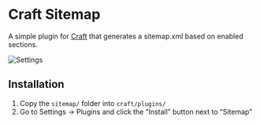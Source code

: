 # Craft Sitemap

A simple plugin for [Craft](http://craftcms.com) that generates a sitemap.xml based on enabled sections.

![Settings](http://i.imgur.com/DhXTn2f.jpg)

## Installation

1. Copy the `sitemap/` folder into `craft/plugins/`
2. Go to Settings → Plugins and click the “Install” button next to “Sitemap”
